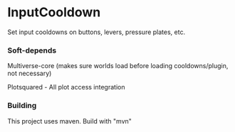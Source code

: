 # InputCooldown #

Set input cooldowns on buttons, levers, pressure plates, etc.

### Soft-depends ###

Multiverse-core (makes sure worlds load before loading cooldowns/plugin, not necessary)

Plotsquared - All plot access integration

### Building ###

This project uses maven. Build with "mvn"